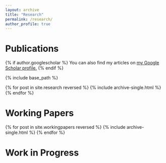 ```yaml
---
layout: archive
title: "Research"
permalink: /research/
author_profile: true
---
```


Publications
======
{% if author.googlescholar %}
  You can also find my articles on <u><a href="{{author.googlescholar}}">my Google Scholar profile</a>.</u>
{% endif %}

{% include base_path %}

{% for post in site.research reversed %}
  {% include archive-single.html %}
{% endfor %}

Working Papers
======

{% for post in site.workingpapers reversed %}
  {% include archive-single.html %}
{% endfor %}

Work in Progress
======
